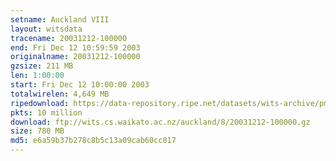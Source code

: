 ```yaml
---
setname: Auckland VIII
layout: witsdata
tracename: 20031212-100000
end: Fri Dec 12 10:59:59 2003
originalname: 20031212-100000
gzsize: 211 MB
len: 1:00:00
start: Fri Dec 12 10:00:00 2003
totalwirelen: 4,649 MB
ripedownload: https://data-repository.ripe.net/datasets/wits-archive/pma/long/auck/8//20031212-100000.gz
pkts: 10 million
download: ftp://wits.cs.waikato.ac.nz/auckland/8/20031212-100000.gz
size: 780 MB
md5: e6a59b37b278c8b5c13a09cab60cc817
---
```

